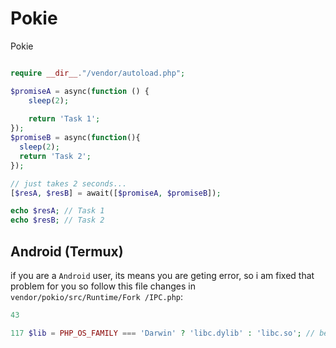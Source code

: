 # Pokie
Pokie 
```php

require __dir__."/vendor/autoload.php";

$promiseA = async(function () {
    sleep(2);
    
    return 'Task 1';
});
$promiseB = async(function(){
  sleep(2);
  return 'Task 2';
});

// just takes 2 seconds...
[$resA, $resB] = await([$promiseA, $promiseB]);

echo $resA; // Task 1
echo $resB; // Task 2

```

## Android (Termux)
if you are a `Android` user, its means you are geting error, so i am fixed that problem for you so follow this file changes in `vendor/pokio/src/Runtime/Fork
/IPC.php`:
```php
43 

117 $lib = PHP_OS_FAMILY === 'Darwin' ? 'libc.dylib' : 'libc.so'; // befour libc.so.6
```
